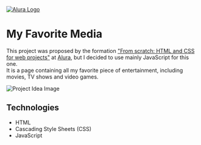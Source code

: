 [![Alura Logo](https://cursos.alura.com.br/assets/images/logos/logo-alura.svg)](https://www.alura.com.br/)

# My Favorite Media

This project was proposed by the formation ["From scratch: HTML and CSS for web projects"](https://www.alura.com.br/formacao-html-css) at [Alura](https://www.alura.com.br/), but I decided to use mainly JavaScript for this one.<br>
It is a page containing all my favorite piece of entertainment, including movies, TV shows and video games.

![Project Idea Image](https://cdn3.gnarususercontent.com.br/2811-html-css-cabecalho-footer-variaveis-css/aula5-img5.png)

## Technologies

- HTML
- Cascading Style Sheets (CSS)
- JavaScript